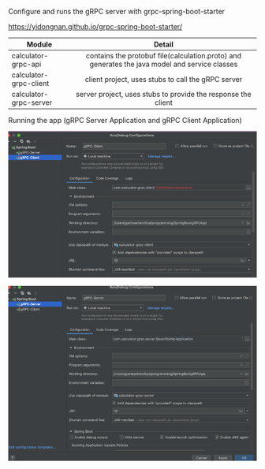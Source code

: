 Configure and runs the gRPC server with grpc-spring-boot-starter

https://yidongnan.github.io/grpc-spring-boot-starter/


| Module            | Detail           | 
| ----------------- |:-------------:| 
| calculator-grpc-api      |  contains the  protobuf file(calculation.proto) and generates the java model and service classes | 
| calculator-grpc-client     | client project, uses stubs to call the gRPC server      |  
| calculator-grpc-server| server project, uses stubs to provide the response the client     |




Running the app (gRPC Server Application and gRPC Client Application)

![](images/gRPC_Client.png)

![](images/gRPC_Server.png)